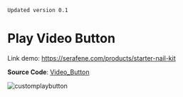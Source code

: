 ﻿    Updated version 0.1

# Play Video Button

Link demo: https://serafene.com/products/starter-nail-kit

**Source Code**: [Video_Button](/Custom%20HTML5%20video%20play%20button/)

![customplaybutton](/Media/custom_play_button.gif)
